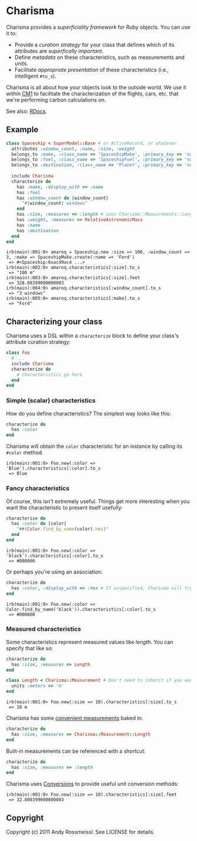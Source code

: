 # Charisma

Charisma provides a *superficiality framework* for Ruby objects. You can use it to:

* Provide a *curation strategy* for your class that defines which of its attributes are *superfically important.*
* Define *metadata* on these characteristics, such as measurements and units.
* Facilitate *appropriate presentation* of these characteristics (i.e., intelligent `#to_s`).

Charisma is all about how your objects look to the outside world. We use it within [CM1](http://carbon.brighterplanet.com) to facilitate the characterization of the flights, cars, etc. that we're performing carbon calculations on.

See also: [RDocs](http://rubydoc.info/github/brighterplanet/charisma/master/frames).

## Example

``` ruby
class Spaceship < SuperModel::Base # or ActiveRecord, or whatever
  attributes :window_count, :name, :size, :weight
  belongs_to :make, :class_name => 'SpaceshipMake', :primary_key => 'name'
  belongs_to :fuel, :class_name => 'SpaceshipFuel', :primary_key => 'name'
  belongs_to :destination, :class_name => 'Planet', :primary_key => 'name'
  
  include Charisma
  characterize do
    has :make, :display_with => :name
    has :fuel
    has :window_count do |window_count|
      "#{window_count} windows"
    end
    has :size, :measures => :length # uses Charisma::Measurements::Length
    has :weight, :measures => RelativeAstronomicMass
    has :name
    has :destination
  end
end
```
``` irb
irb(main):001:0> amaroq = Spaceship.new :size => 100, :window_count => 3, :make => SpaceshipMake.create(:name => 'Ford')
 => #<Spaceship:0xacd9ac4 ...>
irb(main):002:0> amaroq.characteristics[:size].to_s
 => "100 m"
irb(main):003:0> amaroq.characteristics[:size].feet
 => 328.08399000000003
irb(main):004:0> amaroq.characteristics[:window_count].to_s
 => "3 windows"
irb(main):005:0> amaroq.characteristics[:make].to_s
 => "Ford"
```

## Characterizing your class

Charisma uses a DSL within a `characterize` block to define your class's attribute curation strategy:

``` ruby
class Foo
  # ...
  include Charisma
  characterize do
    # Characteristics go here
  end
end
```

### Simple (scalar) characteristics

How do you define characteristics? The simplest way looks like this:

``` ruby
characterize do
  has :color
end
```

Charisma will obtain the `color` characteristic for an instance by calling its `#color` method.

``` irb
irb(main):001:0> Foo.new(:color => 'Blue').characteristics[:color].to_s
 => Blue
```

### Fancy characteristics

Of course, this isn't extremely useful. Things get more interesting when you want the characteristic to present itself usefully:

``` ruby
characterize do
  has :color do |color|
    "##{Color.find_by_name(color).hex}"
  end
end
```
``` irb
irb(main):001:0> Foo.new(:color => 'black').characteristics[:color].to_s
 => #000000
```

Or perhaps you're using an association:

``` ruby
characterize do
  has :color, :display_with => :hex # If unspecified, Charisma will try #as_characteristic and #to_s on the associated object, in that order 
end
```
``` irb
irb(main):001:0> Foo.new(:color => Color.find_by_name('black')).characteristics[:color].to_s
 => #000000
```

### Measured characteristics

Some characteristics represent measured values like *length*. You can specify that like so:

``` ruby
characterize do
  has :size, :measures => Length 
end
```
``` ruby
class Length < Charisma::Measurement # Don't need to inherit if you want to DIY
  units :meters => 'm' 
end
```
``` irb
irb(main):001:0> Foo.new(:size => 10).characteristics[:size].to_s
 => 10 m
```

Charisma has some [convenient measurements](https://github.com/brighterplanet/charisma/tree/master/lib/charisma/measurement) baked in:

``` ruby
characterize do
  has :size, :measures => Charisma::Measurement::Length 
end
```

Built-in measurements can be referenced with a shortcut:

``` ruby
characterize do
  has :size, :measures => :length 
end
```

Charisma uses [Conversions](https://github.com/seamusabshere/conversions) to provide useful unit conversion methods:

``` irb
irb(main):001:0> Foo.new(:size => 10).characteristics[:size].feet
 => 32.808399000000003
```

## Copyright

Copyright (c) 2011 Andy Rossmeissl. See LICENSE for details.
